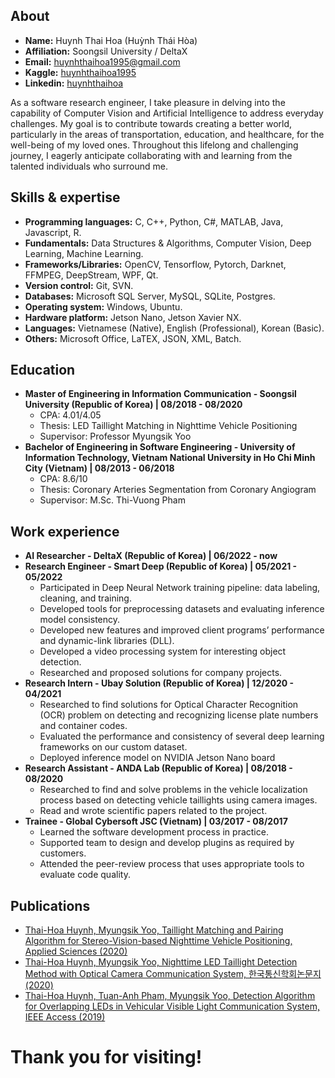 ## About 

- **Name:** Huynh Thai Hoa (Huỳnh Thái Hòa)
- **Affiliation:** Soongsil University / DeltaX
- **Email:** huynhthaihoa1995@gmail.com
- **Kaggle:** [huynhthaihoa1995](https://www.kaggle.com/huynhthaihoa1995)
- **Linkedin:** [huynhthaihoa](https://www.linkedin.com/in/huynhthaihoa/)

As a software research engineer, I take pleasure in delving into the capability of Computer Vision and Artificial Intelligence to address everyday challenges. My goal is to contribute towards creating a better world, particularly in the areas of transportation, education, and healthcare, for the well-being of my loved ones. Throughout this lifelong and challenging journey, I eagerly anticipate collaborating with and learning from the talented individuals who surround me.

## Skills & expertise

- **Programming languages:** C, C++, Python, C#, MATLAB, Java, Javascript, R.
- **Fundamentals:** Data Structures & Algorithms, Computer Vision, Deep Learning, Machine Learning.
- **Frameworks/Libraries:** OpenCV, Tensorflow, Pytorch, Darknet, FFMPEG, DeepStream, WPF, Qt.
- **Version control:** Git, SVN.
- **Databases:** Microsoft SQL Server, MySQL, SQLite, Postgres.
- **Operating system:** Windows, Ubuntu.
- **Hardware platform:** Jetson Nano, Jetson Xavier NX.
- **Languages:** Vietnamese (Native), English (Professional), Korean (Basic).
- **Others:** Microsoft Office, LaTEX, JSON, XML, Batch.

## Education
- **Master of Engineering in Information Communication - Soongsil University (Republic of Korea) | 08/2018 - 08/2020**
  - CPA: 4.01/4.05
  - Thesis: LED Taillight Matching in Nighttime Vehicle Positioning
  - Supervisor: Professor Myungsik Yoo
- **Bachelor of Engineering in Software Engineering - University of Information Technology, Vietnam National University in Ho Chi Minh City (Vietnam) | 08/2013 - 06/2018**
  - CPA: 8.6/10
  - Thesis: Coronary Arteries Segmentation from Coronary Angiogram
  - Supervisor: M.Sc. Thi-Vuong Pham

## Work experience
- **AI Researcher - DeltaX (Republic of Korea) | 06/2022 - now**
- **Research Engineer - Smart Deep (Republic of Korea) | 05/2021 - 05/2022**
  - Participated in Deep Neural Network training pipeline: data labeling, cleaning, and training.
  - Developed tools for preprocessing datasets and evaluating inference model consistency.
  - Developed new features and improved client programs’ performance and dynamic-link
libraries (DLL).
  - Developed a video processing system for interesting object detection.
  - Researched and proposed solutions for company projects.
- **Research Intern - Ubay Solution (Republic of Korea) | 12/2020 - 04/2021**
  - Researched to find solutions for Optical Character Recognition (OCR) problem on detecting
and recognizing license plate numbers and container codes.
  - Evaluated the performance and consistency of several deep learning frameworks on our
custom dataset.
  - Deployed inference model on NVIDIA Jetson Nano board
- **Research Assistant  - ANDA Lab (Republic of Korea) | 08/2018 - 08/2020**
  - Researched to find and solve problems in the vehicle localization process based on detecting vehicle taillights using camera images.
  - Read and wrote scientific papers related to the project.
- **Trainee - Global Cybersoft JSC (Vietnam) | 03/2017 - 08/2017**
  - Learned the software development process in practice.
  - Supported team to design and develop plugins as required by customers.
  - Attended the peer-review process that uses appropriate tools to evaluate code quality.
 
 ## Publications
- [Thai-Hoa Huynh, Myungsik Yoo, Taillight Matching and Pairing Algorithm for Stereo-Vision-based Nighttime Vehicle Positioning, Applied Sciences (2020)](https://www.mdpi.com/2076-3417/10/19/6800)
- [Thai-Hoa Huynh, Myungsik Yoo, Nighttime LED Taillight Detection Method with Optical Camera Communication System, 한국통신학회논문지 (2020)](https://www.dbpia.co.kr/journal/articleDetail?nodeId=NODE10440000)
- [Thai-Hoa Huynh, Tuan-Anh Pham, Myungsik Yoo, Detection Algorithm for Overlapping LEDs in Vehicular Visible Light Communication System, IEEE Access (2019)](https://ieeexplore.ieee.org/document/8792184)

# Thank you for visiting!
